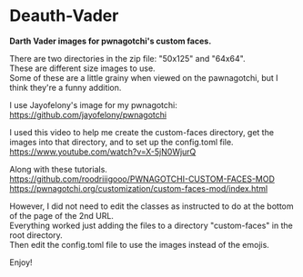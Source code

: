 # Deauth-Vader
<b>Darth Vader images for pwnagotchi's custom faces. </b>  
  
There are two directories in the zip file: "50x125" and "64x64".  
These are different size images to use.  
Some of these are a little grainy when viewed on the pawnagotchi, but I think they're a funny addition.  
  
I use Jayofelony's image for my pwnagotchi:  
https://github.com/jayofelony/pwnagotchi   

I used this video to help me create the custom-faces directory, get the images into that directory, and to set up the config.toml file.  
https://www.youtube.com/watch?v=X-5jN0WjurQ   
  
Along with these tutorials.  
https://github.com/roodriiigooo/PWNAGOTCHI-CUSTOM-FACES-MOD  
https://pwnagotchi.org/customization/custom-faces-mod/index.html  
  
However, I did not need to edit the classes as instructed to do at the bottom of the page of the 2nd URL.  
Everything worked just adding the files to a directory "custom-faces" in the root directory.  
Then edit the config.toml file to use the images instead of the emojis.  
  
    
Enjoy!
